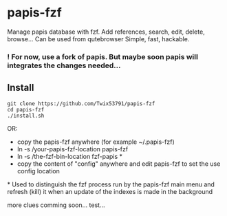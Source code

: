 
# papis-fzf
Manage papis database with fzf. Add references, search, edit, delete, browse... Can be used from qutebrowser
Simple, fast, hackable.

### ! For now, use a fork of papis. But maybe soon papis will integrates the changes needed...

## Install

```
git clone https://github.com/Twix53791/papis-fzf
cd papis-fzf
./install.sh
```
OR:
* copy the papis-fzf anywhere (for example ~/.papis-fzf)
* ln -s /your-papis-fzf-location papis-fzf
* ln -s /the-fzf-bin-location fzf-papis \*
* copy the content of "config" anywhere and edit papis-fzf
  to set the use config location

\* Used to distinguish the fzf process run by the papis-fzf main menu and refresh (kill) it when an update of the indexes is made in the background

more clues comming soon...
test...
